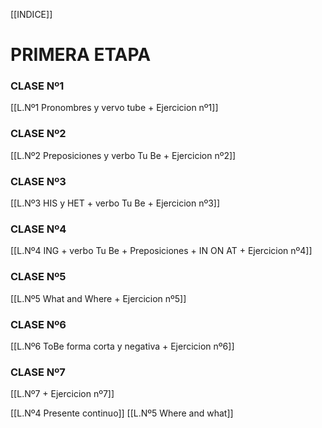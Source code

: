 [[INDICE]]
# PRIMERA ETAPA

### CLASE Nº1
[[L.Nº1 Pronombres y vervo tube + Ejercicion nº1]]


### CLASE Nº2
[[L.Nº2 Preposiciones y verbo Tu Be + Ejercicion nº2]]


### CLASE Nº3
[[L.Nº3 HIS y HET + verbo Tu Be + Ejercicion nº3]]


### CLASE Nº4
[[L.Nº4 ING + verbo Tu Be + Preposiciones + IN ON AT + Ejercicion nº4]]


### CLASE Nº5
[[L.Nº5 What and Where + Ejercicion nº5]]


### CLASE Nº6
[[L.Nº6 ToBe forma corta y negativa + Ejercicion nº6]]


### CLASE Nº7
[[L.Nº7  + Ejercicion nº7]]



[[L.Nº4 Presente continuo]]
[[L.Nº5 Where and what]]